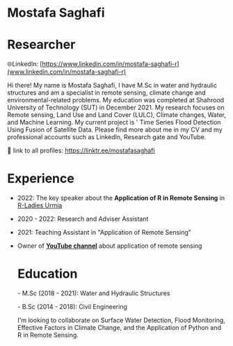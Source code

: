 # **Mostafa Saghafi**

# Researcher

🌐LinkedIn: [https://www.linkedin.com/in/mostafa-saghafi-r](www.linkedin.com/in/mostafa-saghafi-r)

Hi there! My name is Mostafa Saghafi, I have M.Sc in water and hydraulic structures and am a specialist in remote sensing, climate change and environmental-related problems. My education was completed at Shahrood University of Technology (SUT) in December 2021. My research focuses on Remote sensing, Land Use and Land Cover (LULC), Climate changes, Water, and Machine Learning. My current project is ' Time Series Flood Detection Using Fusion of Satellite Data. Please find more about me in my CV and my professional accounts such as LinkedIn, Research gate and YouTube.

📝 link to all profiles: <https://linktr.ee/mostafasaghafi>

# Experience

-   2022: The key speaker about the **Application of R in Remote Sensing** in [R-Ladies Urmia](https://www.youtube.com/channel/UCtuMKU3a96iqTe1b7JNfhDw)

-   2020 - 2022: Research and Adviser Assistant

-   2021: Teaching Assistant in "Application of Remote Sensing"

-   Owner of [**YouTube channel**](https://www.youtube.com/channel/UCmjrYPzltAjOGFg5wCfsAdw) about application of remote sensing

    # Education

    \- M.Sc (2018 - 2021): Water and Hydraulic Structures

    \- B.Sc (2014 - 2018): Civil Engineering

    I'm looking to collaborate on Surface Water Detection, Flood Monitoring, Effective Factors in Climate Change, and the Application of Python and R in Remote Sensing.
